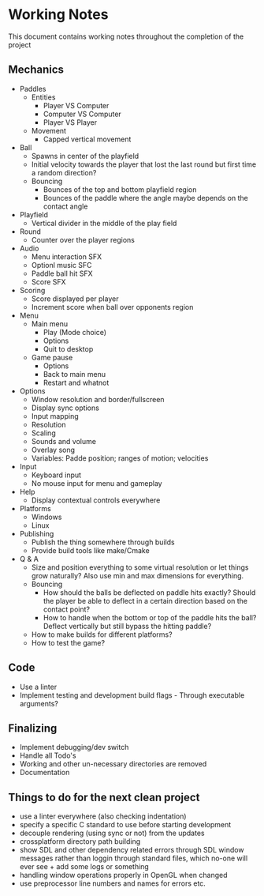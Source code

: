 # Working Notes
This document contains working notes throughout the completion of the project

## Mechanics
- Paddles
  + Entities
    - Player VS Computer
    - Computer VS Computer
    - Player VS Player
  + Movement
    - Capped vertical movement
- Ball
  + Spawns in center of the playfield
  + Initial velocity towards the player that lost the last round
    but first time a random direction?
  + Bouncing
    - Bounces of the top and bottom playfield region
    - Bounces of the paddle where the angle maybe depends on the contact angle
- Playfield
  + Vertical divider in the middle of the play field
- Round
  + Counter over the player regions
- Audio
  + Menu interaction SFX
  + Optionl music SFC
  + Paddle ball hit SFX
  + Score SFX
- Scoring
  + Score displayed per player
  + Increment score when ball over opponents region
- Menu
  + Main menu
    + Play (Mode choice)
    + Options
    + Quit to desktop
  + Game pause
    + Options
    + Back to main menu
    + Restart and whatnot
- Options
  + Window resolution and border/fullscreen
  + Display sync options
  + Input mapping
  + Resolution
  + Scaling
  + Sounds and volume
  + Overlay song
  + Variables: Padde position; ranges of motion; velocities
- Input
  + Keyboard input
  + No mouse input for menu and gameplay
- Help
  + Display contextual controls everywhere
- Platforms
  + Windows
  + Linux
- Publishing
  + Publish the thing somewhere through builds
  + Provide build tools like make/Cmake
- Q & A
  + Size and position everything to some virtual resolution or let things grow naturally?
    Also use min and max dimensions for everything.
  + Bouncing
    - How should the balls be deflected on paddle hits exactly?
      Should the player be able to deflect in a certain direction based on the contact point?
    - How to handle when the bottom or top of the paddle hits the ball?
      Deflect vertically but still bypass the hitting paddle?
  + How to make builds for different platforms?
  + How to test the game?

## Code
- Use a linter
- Implement testing and development build flags - Through executable arguments?

## Finalizing
- Implement debugging/dev switch
- Handle all Todo's
- Working and other un-necessary directories are removed
- Documentation

## Things to do for the next clean project
- use a linter everywhere (also checking indentation)
- specify a specific C standard to use before starting development
- decouple rendering (using sync or not) from the updates
- crossplatform directory path building
- show SDL and other dependency related errors through SDL window messages rather than loggin
  through standard files, which no-one will ever see + add some logs or something
- handling window operations properly in OpenGL when changed
- use preprocessor line numbers and names for errors etc.